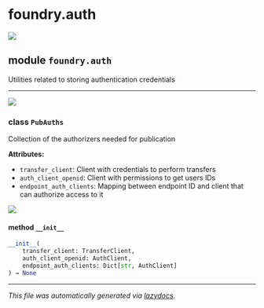 # foundry.auth

[![](https://img.shields.io/badge/-source-cccccc?style=flat-square)](https://github.com/MLMI2-CSSI/foundry/tree/main/foundry/auth.py#L0)

## module `foundry.auth`

Utilities related to storing authentication credentials

***

[![](https://img.shields.io/badge/-source-cccccc?style=flat-square)](https://github.com/MLMI2-CSSI/foundry/tree/main/foundry/auth.py#L9)

### class `PubAuths`

Collection of the authorizers needed for publication

**Attributes:**

* `transfer_client`: Client with credentials to perform transfers
* `auth_client_openid`: Client with permissions to get users IDs
* `endpoint_auth_clients`: Mapping between endpoint ID and client that can authorize access to it

[![](https://img.shields.io/badge/-source-cccccc?style=flat-square)](https://github.com/MLMI2-CSSI/foundry/tree/main/%3Cstring%3E)

#### method `__init__`

```python
__init__(
    transfer_client: TransferClient,
    auth_client_openid: AuthClient,
    endpoint_auth_clients: Dict[str, AuthClient]
) → None
```

***

_This file was automatically generated via_ [_lazydocs_](https://github.com/ml-tooling/lazydocs)_._
